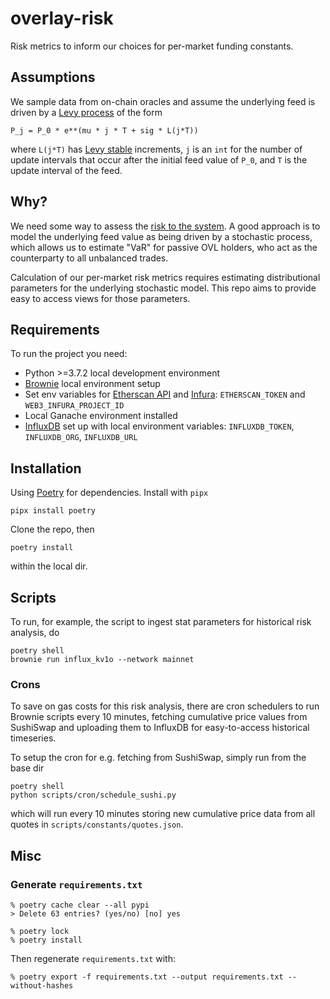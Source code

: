 # overlay-risk

Risk metrics to inform our choices for per-market funding constants.


## Assumptions

We sample data from on-chain oracles and assume the underlying feed is driven by a [Levy process](https://en.wikipedia.org/wiki/L%C3%A9vy_process) of the form

```
P_j = P_0 * e**(mu * j * T + sig * L(j*T))
```

where `L(j*T)` has [Levy stable](https://en.wikipedia.org/wiki/Stable_distribution) increments, `j` is an `int` for the number of update intervals that occur after the initial feed value of `P_0`, and `T` is the update interval of the feed.


## Why?

We need some way to assess the [risk to the system](https://oips.overlay.market/notes/note-4). A good approach is to model the underlying feed value as being driven by a stochastic process, which allows us to estimate "VaR" for passive OVL holders, who act as the counterparty to all unbalanced trades.

Calculation of our per-market risk metrics requires estimating distributional parameters for the underlying stochastic model. This repo aims to provide easy to access views for those parameters.


## Requirements

To run the project you need:

- Python >=3.7.2 local development environment
- [Brownie](https://github.com/eth-brownie/brownie) local environment setup
- Set env variables for [Etherscan API](https://etherscan.io/apis) and [Infura](https://eth-brownie.readthedocs.io/en/stable/network-management.html?highlight=infura%20environment#using-infura): `ETHERSCAN_TOKEN` and `WEB3_INFURA_PROJECT_ID`
- Local Ganache environment installed
- [InfluxDB](https://www.influxdata.com/) set up with local environment variables: `INFLUXDB_TOKEN`, `INFLUXDB_ORG`, `INFLUXDB_URL`


## Installation

Using [Poetry](https://github.com/python-poetry/poetry) for dependencies. Install with `pipx`

```
pipx install poetry
```

Clone the repo, then

```
poetry install
```

within the local dir.


## Scripts

To run, for example, the script to ingest stat parameters for historical risk analysis, do

```
poetry shell
brownie run influx_kv1o --network mainnet
```

### Crons

To save on gas costs for this risk analysis, there are cron schedulers to run Brownie scripts every 10 minutes, fetching cumulative price values from SushiSwap and uploading them to InfluxDB for easy-to-access historical timeseries.

To setup the cron for e.g. fetching from SushiSwap, simply run from the base dir

```
poetry shell
python scripts/cron/schedule_sushi.py
```

which will run every 10 minutes storing new cumulative price data from all quotes in `scripts/constants/quotes.json`.

## Misc
### Generate `requirements.txt`

```
% poetry cache clear --all pypi
> Delete 63 entries? (yes/no) [no] yes

% poetry lock
% poetry install
```

Then regenerate `requirements.txt` with:
```
% poetry export -f requirements.txt --output requirements.txt --without-hashes
```
